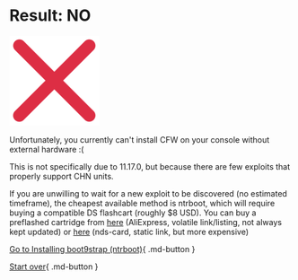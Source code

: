 # Result: NO

![Image](/images/seventeen/failure.png)

Unfortunately, you currently can't install CFW on your console without external hardware :(

This is not specifically due to 11.17.0, but because there are few exploits that properly support CHN units.

If you are unwilling to wait for a new exploit to be discovered (no estimated timeframe), the cheapest available method is ntrboot, which will require buying a compatible DS flashcart (roughly $8 USD). You can buy a preflashed cartridge from [here](https://www.aliexpress.com/item/1005005337644588.html) (AliExpress, volatile link/listing, not always kept updated) or [here](https://www.nds-card.com/ProShow.asp?ProID=575) (nds-card, static link, but more expensive)

[Go to Installing boot9strap (ntrboot)](https://3ds.hacks.guide/installing-boot9strap-(ntrboot)){ .md-button }

[Start over](/seventeen){ .md-button }

